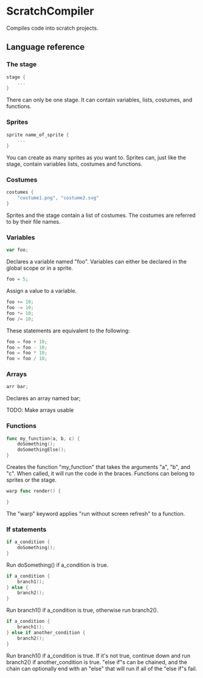 # ScratchCompiler

Compiles code into scratch projects.

## Language reference

### The stage

```go
stage {
	...
}
```
There can only be one stage. It can contain variables, lists, costumes, and
functions.

### Sprites

```go
sprite name_of_sprite {
	...
}
```
You can create as many sprites as you want to. Sprites can, just like the stage,
contain variables lists, costumes and functions.

### Costumes

```go
costumes {
	"costume1.png", "costume2.svg"
}
```
Sprites and the stage contain a list of costumes. The costumes are referred to
by their file names.

### Variables

```go
var foo;
```
Declares a variable named "foo". Variables can either be declared in the global
scope or in a sprite.

```go
foo = 5;
```
Assign a value to a variable.

```go
foo += 10;
foo -= 10;
foo *= 10;
foo /= 10;
```
These statements are equivalent to the following:
```go
foo = foo + 10;
foo = foo - 10;
foo = foo * 10;
foo = foo / 10;
```

### Arrays

```go
arr bar;
```
Declares an array named bar;

TODO: Make arrays usable

### Functions

```go
func my_function(a, b, c) {
	doSomething();
	doSomethingElse();
}
```
Creates the function "my\_function" that takes the arguments "a", "b", and "c".
When called, it will run the code in the braces. Functions can belong to sprites
or the stage.

```go
warp func render() {

}
```
The "warp" keyword applies "run without screen refresh" to a function.

### If statements

```go
if a_condition {
	doSomething();
}
```
Run doSomething() if a\_condition is true.

```go
if a_condition {
	branch1();
} else {
	branch2();
}
```
Run branch1() if a\_condition is true, otherwise run branch2().

```go
if a_condition {
	branch1();
} else if another_condition {
	branch2();
}
```
Run branch1() if a\_condition is true. If it's not true, continue down and run
branch2() if another_condition is true. "else if"s can be chained, and the chain
can optionally end with an "else" that will run if all of the "else if"s fail.

